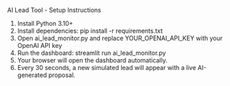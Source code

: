 
AI Lead Tool - Setup Instructions

1. Install Python 3.10+
2. Install dependencies:
   pip install -r requirements.txt
3. Open ai_lead_monitor.py and replace YOUR_OPENAI_API_KEY with your OpenAI API key
4. Run the dashboard:
   streamlit run ai_lead_monitor.py
5. Your browser will open the dashboard automatically.
6. Every 30 seconds, a new simulated lead will appear with a live AI-generated proposal.
